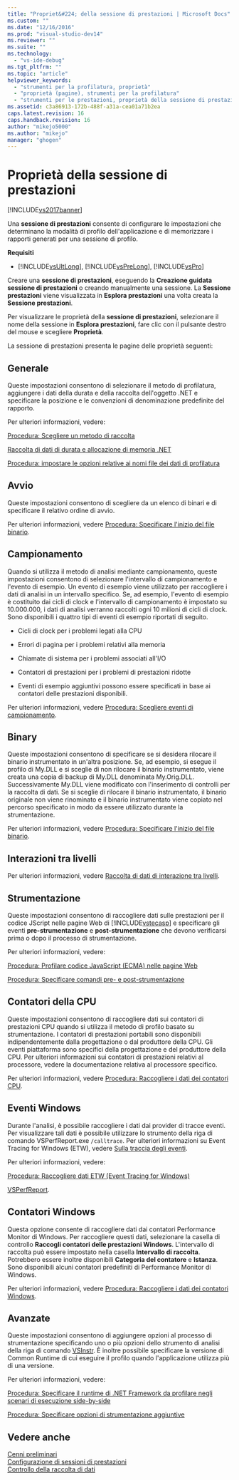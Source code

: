 ```yaml
---
title: "Propriet&#224; della sessione di prestazioni | Microsoft Docs"
ms.custom: ""
ms.date: "12/16/2016"
ms.prod: "visual-studio-dev14"
ms.reviewer: ""
ms.suite: ""
ms.technology: 
  - "vs-ide-debug"
ms.tgt_pltfrm: ""
ms.topic: "article"
helpviewer_keywords: 
  - "strumenti per la profilatura, proprietà"
  - "proprietà (pagine), strumenti per la profilatura"
  - "strumenti per le prestazioni, proprietà della sessione di prestazioni"
ms.assetid: c3a86913-172b-488f-a31a-cea01a71b2ea
caps.latest.revision: 16
caps.handback.revision: 16
author: "mikejo5000"
ms.author: "mikejo"
manager: "ghogen"
---
```

# Propriet&#224; della sessione di prestazioni
[!INCLUDE[vs2017banner](../code-quality/includes/vs2017banner.md)]

Una **sessione di prestazioni** consente di configurare le impostazioni che determinano la modalità di profilo dell'applicazione  e di memorizzare i rapporti generati per una sessione di profilo.  
  
 **Requisiti**  
  
-   [!INCLUDE[vsUltLong](../code-quality/includes/vsultlong_md.md)], [!INCLUDE[vsPreLong](../code-quality/includes/vsprelong_md.md)], [!INCLUDE[vsPro](../code-quality/includes/vspro_md.md)]  
  
 Creare una **sessione di prestazioni**, eseguendo la **Creazione guidata sessione di prestazioni** o creando manualmente una sessione.  La **Sessione prestazioni** viene visualizzata in **Esplora prestazioni** una volta creata la **Sessione prestazioni**.  
  
 Per visualizzare le proprietà della **sessione di prestazioni**, selezionare il nome della sessione in **Esplora prestazioni**, fare clic con il pulsante destro del mouse e scegliere **Proprietà**.  
  
 La sessione di prestazioni presenta le pagine delle proprietà seguenti:  
  
## Generale  
 Queste impostazioni consentono di selezionare il metodo di profilatura, aggiungere i dati della durata e della raccolta dell'oggetto .NET e specificare la posizione e le convenzioni di denominazione predefinite del rapporto.  
  
 Per ulteriori informazioni, vedere:  
  
 [Procedura: Scegliere un metodo di raccolta](../profiling/how-to-choose-collection-methods.md)  
  
 [Raccolta di dati di durata e allocazione di memoria .NET](../profiling/collecting-dotnet-memory-allocation-and-lifetime-data.md)  
  
 [Procedura: impostare le opzioni relative ai nomi file dei dati di profilatura](../profiling/how-to-set-performance-data-file-name-options.md)  
  
## Avvio  
 Queste impostazioni consentono di scegliere da un elenco di binari e di specificare il relativo ordine di avvio.  
  
 Per ulteriori informazioni, vedere [Procedura: Specificare l'inizio del file binario](../profiling/how-to-specify-the-binary-to-start.md).  
  
## Campionamento  
 Quando si utilizza il metodo di analisi mediante campionamento, queste impostazioni consentono di selezionare l'intervallo di campionamento e l'evento di esempio.  Un evento di esempio viene utilizzato per raccogliere i dati di analisi in un intervallo specifico.  Se, ad esempio, l'evento di esempio è costituito dai cicli di clock e l'intervallo di campionamento è impostato su 10.000.000, i dati di analisi verranno raccolti ogni 10 milioni di cicli di clock.  Sono disponibili i quattro tipi di eventi di esempio riportati di seguito.  
  
-   Cicli di clock per i problemi legati alla CPU  
  
-   Errori di pagina per i problemi relativi alla memoria  
  
-   Chiamate di sistema per i problemi associati all'I\/O  
  
-   Contatori di prestazioni per i problemi di prestazioni ridotte  
  
-   Eventi di esempio aggiuntivi possono essere specificati in base ai contatori delle prestazioni disponibili.  
  
 Per ulteriori informazioni, vedere [Procedura: Scegliere eventi di campionamento](../profiling/how-to-choose-sampling-events.md).  
  
## Binary  
 Queste impostazioni consentono di specificare se si desidera rilocare il binario instrumentato in un'altra posizione.  Se, ad esempio, si esegue il profilo di My.DLL e si sceglie di non rilocare il binario instrumentato, viene creata una copia di backup di My.DLL denominata My.Orig.DLL.  Successivamente My.DLL viene modificato con l'inserimento di controlli per la raccolta di dati.  Se si sceglie di rilocare il binario instrumentato, il binario originale non viene rinominato e il binario instrumentato viene copiato nel percorso specificato in modo da essere utilizzato durante la strumentazione.  
  
 Per ulteriori informazioni, vedere [Procedura: Specificare l'inizio del file binario](../profiling/how-to-specify-the-binary-to-start.md).  
  
## Interazioni tra livelli  
 Per ulteriori informazioni, vedere [Raccolta di dati di interazione tra livelli](../profiling/collecting-tier-interaction-data.md).  
  
## Strumentazione  
 Queste impostazioni consentono di raccogliere dati sulle prestazioni per il codice JScript nelle pagine Web di [!INCLUDE[vstecasp](../code-quality/includes/vstecasp_md.md)] e specificare gli eventi **pre\-strumentazione** e **post\-strumentazione** che devono verificarsi prima o dopo il processo di strumentazione.  
  
 Per ulteriori informazioni, vedere:  
  
 [Procedura: Profilare codice JavaScript \(ECMA\) nelle pagine Web](../profiling/how-to-profile-javascript-code-in-web-pages.md)  
  
 [Procedura: Specificare comandi pre\- e post\-strumentazione](../profiling/how-to-specify-pre-and-post-instrument-commands.md)  
  
## Contatori della CPU  
 Queste impostazioni consentono di raccogliere dati sui contatori di prestazioni CPU quando si utilizza il metodo di profilo basato su strumentazione.  I contatori di prestazioni portabili sono disponibili indipendentemente dalla progettazione o dal produttore della CPU.  Gli eventi piattaforma sono specifici della progettazione e del produttore della CPU.  Per ulteriori informazioni sui contatori di prestazioni relativi al processore, vedere la documentazione relativa al processore specifico.  
  
 Per ulteriori informazioni, vedere [Procedura: Raccogliere i dati dei contatori CPU](../profiling/how-to-collect-cpu-counter-data.md).  
  
## Eventi Windows  
 Durante l'analisi, è possibile raccogliere i dati dai provider di tracce eventi.  Per visualizzare tali dati è possibile utilizzare lo strumento della riga di comando VSPerfReport.exe `/calltrace`.  Per ulteriori informazioni su Event Tracing for Windows \(ETW\), vedere [Sulla traccia degli eventi](http://go.microsoft.com/fwlink/?linkid=90752).  
  
 Per ulteriori informazioni, vedere:  
  
 [Procedura: Raccogliere dati ETW \(Event Tracing for Windows\)](../profiling/how-to-collect-event-tracing-for-windows-etw-data.md)  
  
 [VSPerfReport](../profiling/vsperfreport.md).  
  
## Contatori Windows  
 Questa opzione consente di raccogliere dati dai contatori Performance Monitor di Windows.  Per raccogliere questi dati, selezionare la casella di controllo **Raccogli contatori delle prestazioni Windows**.  L'intervallo di raccolta può essere impostato nella casella **Intervallo di raccolta**.  Potrebbero essere inoltre disponibili **Categoria del contatore** e **Istanza**.  Sono disponibili alcuni contatori predefiniti di Performance Monitor di Windows.  
  
 Per ulteriori informazioni, vedere [Procedura: Raccogliere i dati dei contatori Windows](../profiling/how-to-collect-windows-counter-data.md).  
  
## Avanzate  
 Queste impostazioni consentono di aggiungere opzioni al processo di strumentazione specificando uno o più opzioni dello strumento di analisi della riga di comando [VSInstr](../profiling/vsinstr.md).  È inoltre possibile specificare la versione di Common Runtime di cui eseguire il profilo quando l'applicazione utilizza più di una versione.  
  
 Per ulteriori informazioni, vedere:  
  
 [Procedura: Specificare il runtime di .NET Framework da profilare negli scenari di esecuzione side\-by\-side](../profiling/how-to-specify-the-dotnet-framework-runtime.md)  
  
 [Procedura: Specificare opzioni di strumentazione aggiuntive](../profiling/how-to-specify-additional-instrumentation-options.md)  
  
## Vedere anche  
 [Cenni preliminari](../profiling/overviews-performance-tools.md)   
 [Configurazione di sessioni di prestazioni](../profiling/configuring-performance-sessions.md)   
 [Controllo della raccolta di dati](../profiling/controlling-data-collection.md)